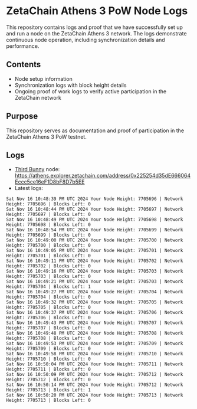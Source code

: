 # ZetaChain Athens 3 PoW Node Logs
This repository contains logs and proof that we have successfully set up and run a node on the ZetaChain Athens 3 network. The logs demonstrate continuous node operation, including synchronization details and performance.

## Contents
- Node setup information
- Synchronization logs with block height details
- Ongoing proof of work logs to verify active participation in the ZetaChain network

## Purpose
This repository serves as documentation and proof of participation in the ZetaChain Athens 3 PoW testnet.

## Logs

- [Third Bunny](https://thirdbunny.xyz/) node: https://athens.explorer.zetachain.com/address/0x225254d35dE666064Eccc5ce16eF1D8bF8D7b5EE
- Latest logs:
```
Sat Nov 16 10:48:39 PM UTC 2024 Your Node Height: 7705696 | Network Height: 7705696 | Blocks Left: 0
Sat Nov 16 10:48:44 PM UTC 2024 Your Node Height: 7705697 | Network Height: 7705697 | Blocks Left: 0
Sat Nov 16 10:48:49 PM UTC 2024 Your Node Height: 7705698 | Network Height: 7705698 | Blocks Left: 0
Sat Nov 16 10:48:54 PM UTC 2024 Your Node Height: 7705699 | Network Height: 7705699 | Blocks Left: 0
Sat Nov 16 10:49:00 PM UTC 2024 Your Node Height: 7705700 | Network Height: 7705700 | Blocks Left: 0
Sat Nov 16 10:49:05 PM UTC 2024 Your Node Height: 7705701 | Network Height: 7705701 | Blocks Left: 0
Sat Nov 16 10:49:11 PM UTC 2024 Your Node Height: 7705702 | Network Height: 7705702 | Blocks Left: 0
Sat Nov 16 10:49:16 PM UTC 2024 Your Node Height: 7705703 | Network Height: 7705703 | Blocks Left: 0
Sat Nov 16 10:49:21 PM UTC 2024 Your Node Height: 7705703 | Network Height: 7705704 | Blocks Left: 1
Sat Nov 16 10:49:27 PM UTC 2024 Your Node Height: 7705704 | Network Height: 7705704 | Blocks Left: 0
Sat Nov 16 10:49:32 PM UTC 2024 Your Node Height: 7705705 | Network Height: 7705705 | Blocks Left: 0
Sat Nov 16 10:49:37 PM UTC 2024 Your Node Height: 7705706 | Network Height: 7705706 | Blocks Left: 0
Sat Nov 16 10:49:43 PM UTC 2024 Your Node Height: 7705707 | Network Height: 7705707 | Blocks Left: 0
Sat Nov 16 10:49:48 PM UTC 2024 Your Node Height: 7705708 | Network Height: 7705708 | Blocks Left: 0
Sat Nov 16 10:49:53 PM UTC 2024 Your Node Height: 7705709 | Network Height: 7705709 | Blocks Left: 0
Sat Nov 16 10:49:58 PM UTC 2024 Your Node Height: 7705710 | Network Height: 7705710 | Blocks Left: 0
Sat Nov 16 10:50:04 PM UTC 2024 Your Node Height: 7705711 | Network Height: 7705711 | Blocks Left: 0
Sat Nov 16 10:50:09 PM UTC 2024 Your Node Height: 7705712 | Network Height: 7705712 | Blocks Left: 0
Sat Nov 16 10:50:14 PM UTC 2024 Your Node Height: 7705712 | Network Height: 7705713 | Blocks Left: 1
Sat Nov 16 10:50:20 PM UTC 2024 Your Node Height: 7705713 | Network Height: 7705713 | Blocks Left: 0
```
